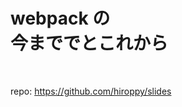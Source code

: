 <!-- background: webpack -->

# webpack の <br /> 今まででとこれから

<br>

repo: https://github.com/hiroppy/slides
